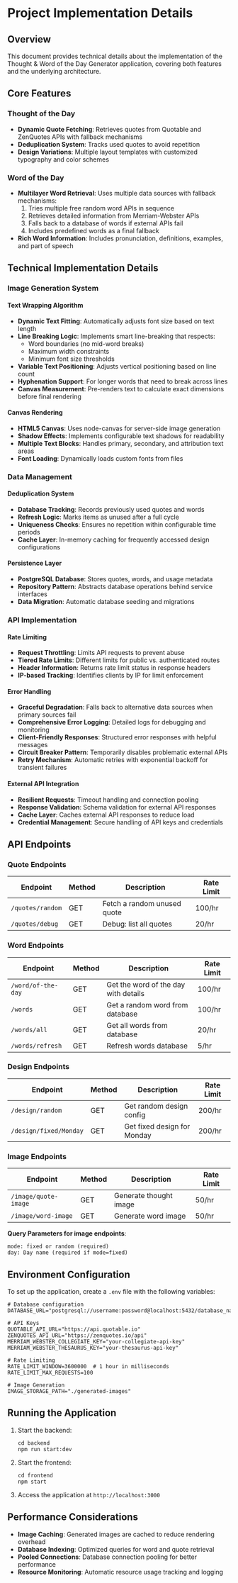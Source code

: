 # Project Implementation Details

## Overview

This document provides technical details about the implementation of the Thought & Word of the Day Generator application, covering both features and the underlying architecture.

## Core Features

### Thought of the Day
- **Dynamic Quote Fetching**: Retrieves quotes from Quotable and ZenQuotes APIs with fallback mechanisms
- **Deduplication System**: Tracks used quotes to avoid repetition
- **Design Variations**: Multiple layout templates with customized typography and color schemes

### Word of the Day
- **Multilayer Word Retrieval**: Uses multiple data sources with fallback mechanisms:
  1. Tries multiple free random word APIs in sequence
  2. Retrieves detailed information from Merriam-Webster APIs
  3. Falls back to a database of words if external APIs fail
  4. Includes predefined words as a final fallback
- **Rich Word Information**: Includes pronunciation, definitions, examples, and part of speech

## Technical Implementation Details

### Image Generation System

#### Text Wrapping Algorithm
- **Dynamic Text Fitting**: Automatically adjusts font size based on text length
- **Line Breaking Logic**: Implements smart line-breaking that respects:
  - Word boundaries (no mid-word breaks)
  - Maximum width constraints
  - Minimum font size thresholds
- **Variable Text Positioning**: Adjusts vertical positioning based on line count
- **Hyphenation Support**: For longer words that need to break across lines
- **Canvas Measurement**: Pre-renders text to calculate exact dimensions before final rendering

#### Canvas Rendering
- **HTML5 Canvas**: Uses node-canvas for server-side image generation
- **Shadow Effects**: Implements configurable text shadows for readability
- **Multiple Text Blocks**: Handles primary, secondary, and attribution text areas
- **Font Loading**: Dynamically loads custom fonts from files

### Data Management

#### Deduplication System
- **Database Tracking**: Records previously used quotes and words
- **Refresh Logic**: Marks items as unused after a full cycle
- **Uniqueness Checks**: Ensures no repetition within configurable time periods
- **Cache Layer**: In-memory caching for frequently accessed design configurations

#### Persistence Layer
- **PostgreSQL Database**: Stores quotes, words, and usage metadata
- **Repository Pattern**: Abstracts database operations behind service interfaces
- **Data Migration**: Automatic database seeding and migrations

### API Implementation

#### Rate Limiting
- **Request Throttling**: Limits API requests to prevent abuse
- **Tiered Rate Limits**: Different limits for public vs. authenticated routes
- **Header Information**: Returns rate limit status in response headers
- **IP-based Tracking**: Identifies clients by IP for limit enforcement

#### Error Handling
- **Graceful Degradation**: Falls back to alternative data sources when primary sources fail
- **Comprehensive Error Logging**: Detailed logs for debugging and monitoring
- **Client-Friendly Responses**: Structured error responses with helpful messages
- **Circuit Breaker Pattern**: Temporarily disables problematic external APIs
- **Retry Mechanism**: Automatic retries with exponential backoff for transient failures

#### External API Integration
- **Resilient Requests**: Timeout handling and connection pooling
- **Response Validation**: Schema validation for external API responses
- **Cache Layer**: Caches external API responses to reduce load
- **Credential Management**: Secure handling of API keys and credentials

## API Endpoints

### Quote Endpoints

| Endpoint              | Method | Description                          | Rate Limit     |
|-----------------------|--------|--------------------------------------|----------------|
| `/quotes/random`      | GET    | Fetch a random unused quote          | 100/hr         |
| `/quotes/debug`       | GET    | Debug: list all quotes               | 20/hr          |

### Word Endpoints

| Endpoint              | Method | Description                          | Rate Limit     |
|-----------------------|--------|--------------------------------------|----------------|
| `/word/of-the-day`    | GET    | Get the word of the day with details | 100/hr         |
| `/words`              | GET    | Get a random word from database      | 100/hr         |
| `/words/all`          | GET    | Get all words from database          | 20/hr          |
| `/words/refresh`      | GET    | Refresh words database               | 5/hr           |

### Design Endpoints

| Endpoint              | Method | Description                          | Rate Limit     |
|-----------------------|--------|--------------------------------------|----------------|
| `/design/random`      | GET    | Get random design config             | 200/hr         |
| `/design/fixed/Monday`| GET    | Get fixed design for Monday          | 200/hr         |

### Image Endpoints

| Endpoint              | Method | Description                          | Rate Limit     |
|-----------------------|--------|--------------------------------------|----------------|
| `/image/quote-image`  | GET    | Generate thought image               | 50/hr          |
| `/image/word-image`   | GET    | Generate word image                  | 50/hr          |

**Query Parameters for image endpoints**:
```
mode: fixed or random (required)
day: Day name (required if mode=fixed)
```

## Environment Configuration

To set up the application, create a `.env` file with the following variables:

```
# Database configuration
DATABASE_URL="postgresql://username:password@localhost:5432/database_name"

# API Keys
QUOTABLE_API_URL="https://api.quotable.io"
ZENQUOTES_API_URL="https://zenquotes.io/api"
MERRIAM_WEBSTER_COLLEGIATE_KEY="your-collegiate-api-key"
MERRIAM_WEBSTER_THESAURUS_KEY="your-thesaurus-api-key"

# Rate Limiting
RATE_LIMIT_WINDOW=3600000  # 1 hour in milliseconds
RATE_LIMIT_MAX_REQUESTS=100

# Image Generation
IMAGE_STORAGE_PATH="./generated-images"
```

## Running the Application

1. Start the backend:
   ```
   cd backend
   npm run start:dev
   ```

2. Start the frontend:
   ```
   cd frontend
   npm start
   ```

3. Access the application at `http://localhost:3000`

## Performance Considerations

- **Image Caching**: Generated images are cached to reduce rendering overhead
- **Database Indexing**: Optimized queries for word and quote retrieval
- **Pooled Connections**: Database connection pooling for better performance
- **Resource Monitoring**: Automatic resource usage tracking and logging 